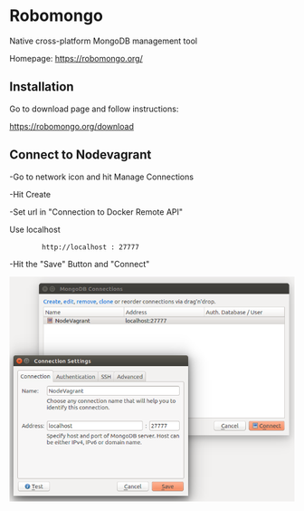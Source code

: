 # Robomongo

Native cross-platform MongoDB management tool

Homepage: https://robomongo.org/

## Installation

Go to download page and follow instructions:

https://robomongo.org/download

## Connect to Nodevagrant

-Go to network icon and hit Manage Connections

-Hit Create

-Set url in "Connection to Docker Remote API"

Use localhost

            
            http://localhost : 27777


-Hit the "Save" Button and "Connect"

![Connection panel](imgs/robomongo-connect.png)
